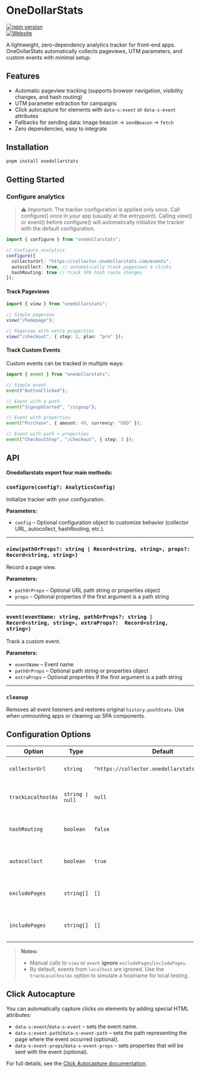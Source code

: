 # OneDollarStats

[![npm version](https://img.shields.io/npm/v/onedollarstats)](https://www.npmjs.com/package/onedollarstats)  
[![Website](https://img.shields.io/badge/site-onedollarstats.com-blue)](https://onedollarstats.com/home)

A lightweight, zero-dependency analytics tracker for front-end apps. OneDollarStats automatically collects pageviews, UTM parameters, and custom events with minimal setup.

## Features

- Automatic pageview tracking (supports browser navigation, visibility changes, and hash routing)
- UTM parameter extraction for campaigns
- Click autocapture for elements with `data-s:event` or `data-s-event` attributes
- Fallbacks for sending data: Image beacon → `sendBeacon` → `fetch`
- Zero dependencies, easy to integrate

## Installation

```bash
pnpm install onedollarstats
```

## Getting Started

### Configure analytics

> ⚠️ Important: The tracker configuration is applied only once. Call configure() once in your app (usually at the entrypoint).
> Calling view() or event() before configure() will automatically initialize the tracker with the default configuration.

```ts
import { configure } from "onedollarstats";

// Configure analytics
configure({
  collectorUrl: "https://collector.onedollarstats.com/events",
  autocollect: true, // automatically track pageviews & clicks
  hashRouting: true // track SPA hash route changes
});
```

#### Track Pageviews

```ts
import { view } from "onedollarstats";

// Simple pageview
view("/homepage");

// Pageview with extra properties
view("/checkout", { step: 2, plan: "pro" });
```

#### Track Custom Events

Custom events can be tracked in multiple ways:

```ts
import { event } from "onedollarstats";

// Simple event
event("ButtonClicked");

// Event with a path
event("SignupStarted", "/signup");

// Event with properties
event("Purchase", { amount: 49, currency: "USD" });

// Event with path + properties
event("CheckoutStep", "/checkout", { step: 3 });
```

## API

**Onedollarstats export four main methods:**

### `configure(config?: AnalyticsConfig)`

Initialize tracker with your configuration.

**Parameters:**

- `config` – Optional configuration object to customize behavior (collector URL, autocollect, hashRouting, etc.).

---

### `view(pathOrProps?: string | Record<string, string>, props?:  Record<string, string>)`

Record a page view.

**Parameters:**

- `pathOrProps` – Optional URL path string or properties object
- `props` – Optional properties if the first argument is a path string

---

### `event(eventName: string, pathOrProps?: string |  Record<string, string>, extraProps?:  Record<string, string>)`

Track a custom event.

**Parameters:**

- `eventName` – Event name
- `pathOrProps` – Optional path string or properties object
- `extraProps` – Optional properties if the first argument is a path string

---

### `cleanup`

Removes all event listeners and restores original `history.pushState`.
Use when unmounting apps or cleaning up SPA components.

## Configuration Options

| Option             | Type             | Default                                         | Description                                |
| ------------------ | ---------------- | ----------------------------------------------- | ------------------------------------------ |
| `collectorUrl`     | `string`         | `"https://collector.onedollarstats.com/events"` | URL to send analytics events               |
| `trackLocalhostAs` | `string \| null` | `null`                                          | Replace localhost hostname for dev testing |
| `hashRouting`      | `boolean`        | `false`                                         | Track hash route changes as pageviews      |
| `autocollect`      | `boolean`        | `true`                                          | Automatically track pageviews & clicks     |
| `excludePages`     | `string[]`       | `[]`                                            | Pages to ignore for automatic tracking     |
| `includePages`     | `string[]`       | `[]`                                            | Pages to explicitly include for tracking   |

> **Notes:**
>
> - Manual calls to `view` or `event` **ignore** `excludePages`/`includePages`.
> - By default, events from `localhost` are ignored. Use the `trackLocalhostAs` option to simulate a hostname for local testing.

## Click Autocapture

You can automatically capture clicks on elements by adding special HTML attributes:

- `data-s:event`/`data-s-event` – sets the event name.
- `data-s:event-path`/`data-s-event-path` – sets the path representing the page where the event occurred (optional).
- `data-s:event-props`/`data-s-event-props` – sets properties that will be sent with the event (optional).

For full details, see the [Click Autocapture documentation](https://docs.onedollarstats.com/send-events).
